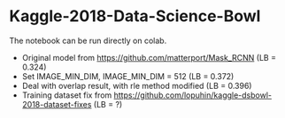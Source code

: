 # Kaggle-2018-Data-Science-Bowl

The notebook can be run directly on colab.

* Original model from https://github.com/matterport/Mask_RCNN (LB = 0.324)
* Set IMAGE\_MIN\_DIM, IMAGE\_MIN\_DIM = 512 (LB = 0.372)
* Deal with overlap result, with rle method modified (LB = 0.396)
* Training dataset fix from https://github.com/lopuhin/kaggle-dsbowl-2018-dataset-fixes (LB = ?)

